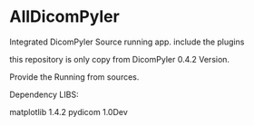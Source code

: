 # AllDicomPyler
Integrated DicomPyler Source running app. include the plugins

this repository is only copy from DicomPyler 0.4.2 Version.

Provide the Running from sources.

Dependency LIBS:

matplotlib  1.4.2
pydicom     1.0Dev

